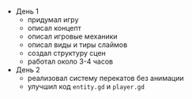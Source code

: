 - День 1
	- придумал игру
	- описал концепт
	- описал игровые механики
	- описал виды и тиры слаймов
	- создал структуру сцен
	- работал около 3-4 часов
- День 2
	- реализовал систему перекатов без анимации
	- улучшил код `entity.gd` и `player.gd`
